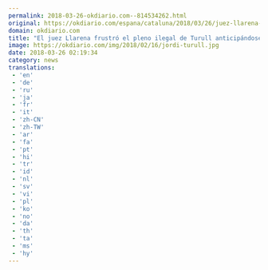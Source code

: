 ```yaml
---
permalink: 2018-03-26-okdiario.com--814534262.html
original: https://okdiario.com/espana/cataluna/2018/03/26/juez-llarena-frustro-pleno-ilegal-turull-anticipandose-estrategia-juridica-golpistas-2023114
domain: okdiario.com
title: "El juez Llarena frustró el pleno ilegal de Turull anticipándose a la estrategia jurídica de los golpistas"
image: https://okdiario.com/img/2018/02/16/jordi-turull.jpg
date: 2018-03-26 02:19:34
category: news
translations: 
 - 'en'
 - 'de'
 - 'ru'
 - 'ja'
 - 'fr'
 - 'it'
 - 'zh-CN'
 - 'zh-TW'
 - 'ar'
 - 'fa'
 - 'pt'
 - 'hi'
 - 'tr'
 - 'id'
 - 'nl'
 - 'sv'
 - 'vi'
 - 'pl'
 - 'ko'
 - 'no'
 - 'da'
 - 'th'
 - 'ta'
 - 'ms'
 - 'hy'
---
```


